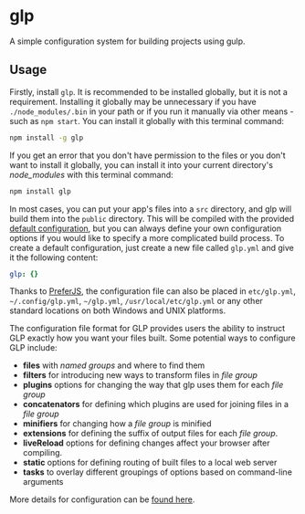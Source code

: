glp
===

A simple configuration system for building projects using gulp.


Usage
-----

Firstly, install `glp`. It is recommended to be installed globally, but it is
not a requirement. Installing it globally may be unnecessary if you have
`./node_modules/.bin` in your path or if you run it manually via other
means - such as `npm start`. You can install it globally with this terminal
command:

```sh
npm install -g glp
```

If you get an error that you don't have permission to the files or you don't
want to install it globally, you can install it into your current directory's
*node_modules* with this terminal command:

```sh
npm install glp
```

In most cases, you can put your app's files into a `src` directory, and glp
will build them into the `public` directory. This will be compiled with the
provided [default configuration][defconf], but you can always define your own
configuration options if you would like to specify a more complicated build
process. To create a default configuration, just create a new file called
`glp.yml` and give it the following content:

```yaml
glp: {}
```

Thanks to [PreferJS][prefer], the configuration file can also be placed in
`etc/glp.yml`, `~/.config/glp.yml`, `~/glp.yml`, `/usr/local/etc/glp.yml`
or any other standard locations on both Windows and UNIX platforms.

The configuration file format for GLP provides users the ability to instruct
GLP exactly how you want your files built. Some potential ways to configure GLP
include:

- **files** with *named groups* and where to find them
- **filters** for introducing new ways to transform files in *file group*
- **plugins** options for changing the way that glp uses them for each *file group*
- **concatenators** for defining which plugins are used for joining files in a *file group*
- **minifiers** for changing how a *file group* is minified
- **extensions** for defining the suffix of output files for each *file group*.
- **liveReload** options for defining changes affect your browser after compiling.
- **static** options for defining routing of built files to a local web server
- **tasks** to overlay different groupings of options based on command-line arguments

More details for configuration can be [found here][defaults].


[prefer]: https://github.com/LimpidTech/prefer
[defconf]: https://github.com/monokrome/glp/tree/master/src/defaults.coffee
[defaults]: https://github.com/monokrome/glp/blob/master/src/defaults.litcoffee

